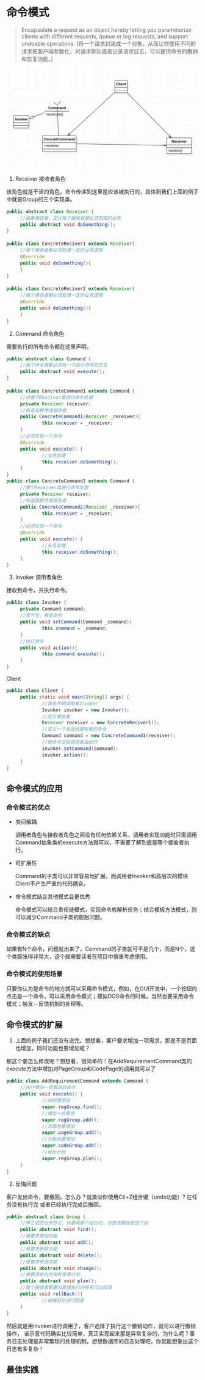 # 命令模式

> Encapsulate a request as an object,hereby letting you 
parameterize clients with different requests, queue or log requests, and support undoable operations.
(将一个请求封装成一个对象，从而让你使用不同的请求把客户端参数化，对请求排队或者记录请求日志，可以提供命令的撤销和恢复功能。)

![命令模式-UML](./img/command-pattern.jpg)



1. Receiver 接收者角色

该角色就是干活的角色，命令传递到这里是应该被执行的，具体到我们上面的例子中就是Group的三个实现类。
```java
public abstract class Receiver {
     //抽象接收者，定义每个接收者都必须完成的业务
     public abstract void doSomething();
}

public class ConcreteReciver1 extends Receiver{    
     //每个接收者都必须处理一定的业务逻辑
     @Override
     public void doSomething(){
     }
}

public class ConcreteReciver2 extends Receiver{ 
     //每个接收者都必须处理一定的业务逻辑
     @Override
     public void doSomething(){
     }
}
```

2. Command 命令角色

需要执行的所有命令都在这里声明。


```java
public abstract class Command {
     //每个命令类都必须有一个执行命令的方法
     public abstract void execute();
}

public class ConcreteCommand1 extends Command {
     //对哪个Receiver类进行命令处理
     private Receiver receiver; 
     //构造函数传递接收者
     public ConcreteCommand1(Receiver _receiver){
             this.receiver = _receiver;
     }
     //必须实现一个命令
     @Override
     public void execute() {
             //业务处理
             this.receiver.doSomething();
     }
}
public class ConcreteCommand2 extends Command {
     //哪个Receiver类进行命令处理
     private Receiver receiver;
     //构造函数传递接收者
     public ConcreteCommand2(Receiver _receiver){
             this.receiver = _receiver;
     }
     //必须实现一个命令
     @Override
     public void execute() {
             //业务处理
             this.receiver.doSomething();
     }
}
```

3. Invoker 调用者角色

接收到命令，并执行命令。

```java
public class Invoker {
     private Command command;
     //受气包，接受命令
     public void setCommand(Command _command){
             this.command = _command;
     }
     //执行命令
     public void action(){
             this.command.execute();
     }
}
```


Client
```java
public class Client {
     public static void main(String[] args) {
             //首先声明调用者Invoker
             Invoker invoker = new Invoker();
             //定义接收者
             Receiver receiver = new ConcreteReciver1();
             //定义一个发送给接收者的命令
             Command command = new ConcreteCommand1(receiver);
             //把命令交给调用者去执行
             invoker.setCommand(command);
             invoker.action();
     }
}
```


## 命令模式的应用

### 命令模式的优点

- 类间解耦

  调用者角色与接收者角色之间没有任何依赖关系，调用者实现功能时只需调用Command抽象类的execute方法就可以，不需要了解到底是哪个接收者执行。

- 可扩展性

  Command的子类可以非常容易地扩展，而调用者Invoker和高层次的模块Client不产生严重的代码耦合。

- 命令模式结合其他模式会更优秀

  命令模式可以结合责任链模式，实现命令族解析任务；结合模板方法模式，则可以减少Command子类的膨胀问题。

### 命令模式的缺点

如果有N个命令，问题就出来了，Command的子类就可不是几个，而是N个，这个类膨胀得非常大，这个就需要读者在项目中慎重考虑使用。


### 命令模式的使用场景
    
只要你认为是命令的地方就可以采用命令模式，例如，在GUI开发中，一个按钮的点击是一个命令，可以采用命令模式；模拟DOS命令的时候，当然也要采用命令模式；触发－反馈机制的处理等。


## 命令模式的扩展

1. 上面的例子我们还没有说完。想想看，客户要求增加一项需求，那是不是页面也增加，同时功能也要增加呢？

  那这个要怎么修改呢？想想看，很简单的！在AddRequirementCommand类的execute方法中增加对PageGroup和CodePage的调用就可以了
```java
public class AddRequirementCommand extends Command {
     //执行增加一项需求的命令
     public void execute() {
             //找到需求组
             super.regGroup.find();
             //增加一份需求
             super.regGroup.add();
             //页面也要增加
             super.pageGroup.add();
             //功能也要增加
             super.codeGroup.add();
             //给出计划
             super.regGroup.plan();
     }
}
```

2. 反悔问题

客户发出命令，要撤回，怎么办？就类似你使用Ctl+Z组合键（undo功能）? 在任务没有执行完 或者已经执行完成后撤回。

```java
public abstract class Group {
     //甲乙双方分开办公，你要和那个组讨论，你首先要找到这个组
     public abstract void find();
     //被要求增加功能
     public abstract void add();
     //被要求删除功能
     public abstract void delete();
     //被要求修改功能
     public abstract void change();
     //被要求给出所有的变更计划
     public abstract void plan();
     //每个接收者都要对直接执行的任务可以回滚
     public void rollBack(){
             //根据日志进行回滚
     }
}
```

然后就是用Invoker进行调用了，客户选择了执行这个撤销动作，就可以进行撤销操作，
该示意代码确实比较简单，真正实现起来那是异常复杂的，为什么呢？事务日志处理是非常繁琐的处理机制，想想数据库的日志处理吧，你就能想象出这个日志有多复杂！


## 最佳实践

